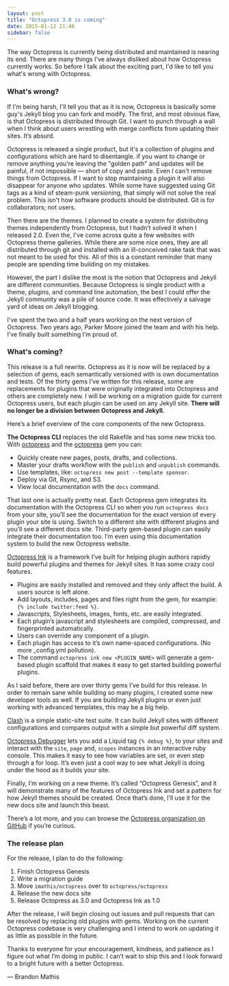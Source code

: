 ```yaml
---
layout: post
title: "Octopress 3.0 is coming"
date: 2015-01-12 21:48
sidebar: false
---
```


The way Octopress is currently being distributed and maintained is nearing its end. There are many things I've always disliked about how Octopress currently works. So before I talk about the exciting part, I'd like to tell you what's wrong with Octopress.

### What's wrong?

If I'm being harsh, I'll tell you that as it is now, Octopress is basically some guy's Jekyll blog you can fork and modify. The first, and most obvious flaw, is that Octopress is distributed through Git. I want to punch through a wall when I think about users wrestling with merge conflicts from updating their sites. It’s absurd.

Octopress is released a single product, but it's a collection of plugins and configurations which are hard to disentangle. if you want to change or remove anything you're leaving the "golden path" and updates will be painful, if not impossible — short of copy and paste. Even *I* can't remove things from Octopress. If I want to stop maintaining a plugin it will also disappear for anyone who updates. While some have suggested using Git tags as a kind of steam-punk versioning, that simply will not solve the real problem. This isn't how software products should be distributed. Git is for collaborators; not users.

Then there are the themes. I planned to create a system for distributing themes independently from Octopress, but I hadn’t solved it when I released 2.0. Even the, I've come across quite a few websites with Octopress theme galleries. While there are some nice ones, they are all distributed through git and installed with an ill-conceived rake task that was not meant to be used for this. All of this is a constant reminder that many people are spending time building on my mistakes.

However, the part I dislike the most is the notion that Octopress and Jekyll are different communities. Because Octopress is single product with a theme, plugins, and command line automation, the best I could offer the Jekyll community was a pile of source code. It was effectively a salvage yard of ideas on Jekyll blogging.

I've spent the two and a half years working on the next version of Octopress. Two years ago, Parker Moore joined the team and with his help. I’ve finally built something I’m proud of.

### What's coming?

This release is a full rewrite. Octopress as it is now will be replaced by a selection of gems, each semantically versioned with is own documentation and tests. Of the thirty gems I’ve written for this release, some are replacements for plugins that were originally integrated into Octopress and others are completely new. I will be working on a migration guide for current Octopress users, but each plugin can be used on any Jekyll site. **There will no longer be a division between Octopress and Jekyll.**

Here’s a brief overview of the core components of the new Octopress.

**The Octopress CLI** replaces the old Rakefile and has some new tricks too. With [octopress](https://github.com/octopress/octopress) and the [octopress](https://github.com/octopress/deploy) gem you can:

- Quickly create new pages, posts, drafts, and collections.
- Master your drafts workflow with the `publish` and `unpublish` commands.
- Use templates, like: `octopress new post --template sponsor`.
- Deploy via Git, Rsync, and S3.
- View local documentation with the `docs` command.

That last one is actually pretty neat. Each Octopress gem integrates its documentation with the Octopress CLI so when you run `octopress docs` from your site, you’ll see the documentation for the exact version of every plugin your site is using. Switch to a different site with different plugins and you’ll see a different docs site. Third-party gem-based plugin can easily integrate their documentation too. I’m even using this documentation system to build the new Octopress website.

[Octopress Ink](https://github.com/octopress/ink) is a framework I’ve built for helping plugin authors rapidly build powerful plugins and themes for Jekyll sites. It has some crazy cool features.

- Plugins are easily installed and removed and they only affect the build. A users source is left alone.
- Add layouts, includes, pages and files right from the gem, for example: <code>&#123;% include twitter:feed %&#125;</code>.
- Javascripts, Stylesheets, images, fonts, etc. are easily integrated.
- Each plugin’s javascript and stylesheets are compiled, compressed, and fingerprinted automatically.
- Users can override any component of a plugin.
- Each plugin has access to it’s own name-spaced configurations. (No more _config.yml pollution).
- The command `octopress ink new <PLUGIN_NAME>` will generate a gem-based plugin scaffold that makes it easy to get started building powerful plugins.

As I said before, there are over thirty gems I’ve build for this release. In order to remain sane while building so many plugins, I created some new developer tools as well. If you are building Jekyll plugins or even just working with advanced templates, this may be a big help.

[Clash](https://github.com/imathis/clash) is a simple static-site test suite. It can build Jekyll sites with different configurations and compares output with a simple but powerful diff system.

[Octopress Debugger](https://github.com/octopress/debugger) lets you add a Liquid tag <code>&#123;% debug %&#125;</code>, to your sites and interact with the `site`, `page` and, `scopes` instances in an interactive ruby console. This makes it easy to see how variables are set, or even step through a for loop. It’s even just a cool way to see what Jekyll is doing under the hood as it builds your site.

Finally, I’m working on a new theme. It’s called “Octopress Genesis”, and it will demonstrate many of the features of Octopress Ink and set a pattern for how Jekyll themes should be created. Once that’s done, I’ll use it for the new docs site and launch this beast.

There’s a lot more, and you can browse the [Octopress organization on GitHub](https://github.com/octopress) if you’re curious.

### The release plan

For the release, I plan to do the following:

1. Finish Octopress Genesis
2. Write a migration guide
3. Move `imathis/octopress` over to `octopress/octopress`
4. Release the new docs site
5. Release Octopress as 3.0 and Octopress Ink as 1.0

After the release, I will begin closing out issues and pull requests that can be resolved by replacing old plugins with gems. Working on the current Octopress codebase is very challenging and I intend to work on updating it as little as possible in the future.

Thanks to everyone for your encouragement, kindness, and patience as I figure out what I’m doing in public. I can’t wait to ship this and I look forward to a bright future with a better Octopress.

— Brandon Mathis